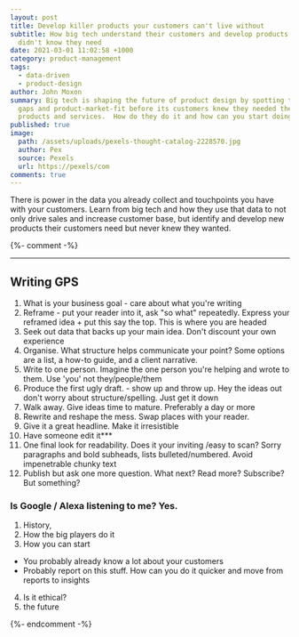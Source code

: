```yaml
---
layout: post
title: Develop killer products your customers can't live without
subtitle: How big tech understand their customers and develop products they
  didn't know they need
date: 2021-03-01 11:02:58 +1000
category: product-management
tags:
  - data-driven
  - product-design
author: John Moxon
summary: Big tech is shaping the future of product design by spotting trends,
  gaps and product-market-fit before its customers knew they needed their
  products and services.  How do they do it and how can you start doing it now?
published: true
image:
  path: /assets/uploads/pexels-thought-catalog-2228570.jpg
  author: Pex
  source: Pexels
  url: https://pexels/com
comments: true
---
```

There is power in the data you already collect and touchpoints you have with your customers. Learn from big tech and how they use that data to not only drive sales and increase customer base, but identify and develop new products their customers need but never knew they wanted.


{%- comment -%}
- - -
## Writing GPS
1. What is your business goal - care about what you're writing
2. Reframe - put your reader into it, ask "so what" repeatedly. Express your reframed idea + put this say the top. This is where you are headed
3. Seek out data that backs up your main idea. Don't discount your own experience
4. Organise. What structure helps communicate your point? Some options are a list, a how-to guide, and a client narrative.
5. Write to one person. Imagine the one person you're helping and wrote to them. Use 'you' not they/people/them
6. Produce the first ugly draft. - show up and throw up. Hey the ideas out don't worry about structure/spelling. Just get it down
7. Walk away. Give ideas time to mature. Preferably a day or more
8. Rewrite and reshape the mess. Swap places with your reader.
9. Give it a great headline. Make it irresistible
10. Have someone edit it***
11. One final look for readability. Does it your inviting /easy to scan? Sorry paragraphs and bold subheads, lists bulleted/numbered. Avoid impenetrable chunky text
12. Publish but ask one more question. What next? Read more? Subscribe? But something?




### Is Google / Alexa listening to me? Yes.
1. History, 
2. How the big players do it
3. How you can start
- You probably already know a lot about your customers
- Probably report on this stuff.  How can you do it quicker and move from reports to insights
4. Is it ethical?
5. the future

{%- endcomment -%}